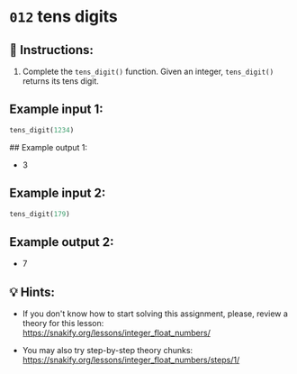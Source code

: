 # `012` tens digits

## 📝 Instructions:

1. Complete the `tens_digit()` function. Given an integer, `tens_digit()` returns its tens digit.

## Example input 1:

```py
tens_digit(1234)
```

## Example output 1:

+ 3

## Example input 2:

```py
tens_digit(179)
```

## Example output 2:

+ 7

## 💡 Hints:

+ If you don't know how to start solving this assignment, please, review a theory for this lesson: https://snakify.org/lessons/integer_float_numbers/

+ You may also try step-by-step theory chunks: https://snakify.org/lessons/integer_float_numbers/steps/1/

